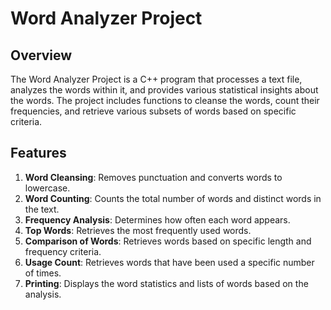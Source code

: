 # Word Analyzer Project

## Overview

The Word Analyzer Project is a C++ program that processes a text file, analyzes the words within it, and provides various statistical insights about the words. The project includes functions to cleanse the words, count their frequencies, and retrieve various subsets of words based on specific criteria.

## Features

1. **Word Cleansing**: Removes punctuation and converts words to lowercase.
2. **Word Counting**: Counts the total number of words and distinct words in the text.
3. **Frequency Analysis**: Determines how often each word appears.
4. **Top Words**: Retrieves the most frequently used words.
5. **Comparison of Words**: Retrieves words based on specific length and frequency criteria.
6. **Usage Count**: Retrieves words that have been used a specific number of times.
7. **Printing**: Displays the word statistics and lists of words based on the analysis.
